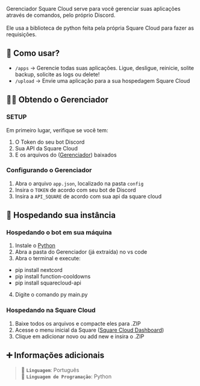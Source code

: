 Gerenciador Square Cloud serve para você gerenciar suas aplicações através de comandos, pelo próprio Discord.<br><br>
Ele usa a biblioteca de python feita pela própria Square Cloud para fazer as requisições.

## 🤔 Como usar?

- `/apps` -> Gerencie todas suas aplicações. Ligue, desligue, reinicie, solite backup, solicite as logs ou delete!
- `/upload` -> Envie uma aplicação para a sua hospedagem Square Cloud

## 👩‍💻 Obtendo o Gerenciador

### SETUP

Em primeiro lugar, verifique se você tem:

1. O Token do seu bot Discord
2. Sua API da Square Cloud
3. E os arquivos do ([Gerenciador](https://github.com/aestt/Gerenciador-Square-Cloud)) baixados 

### Configurando o Gerenciador

1. Abra o arquivo `app.json`, localizado na pasta `config`
2. Insira o `TOKEN` de acordo com seu bot de Discord
3. Insira a `API_SQUARE` de acordo com sua api da square cloud

## 💙 Hospedando sua instância

### Hospedando o bot em sua máquina

1. Instale o [Python](https://www.python.org) 
2. Abra a pasta do Gerenciador (já extraída) no vs code
3. Abra o terminal e execute:
- pip install nextcord
- pip install function-cooldowns
- pip install squarecloud-api
4. Digite o comando py main.py

### Hospedando na Square Cloud

1. Baixe todos os arquivos e compacte eles para .ZIP
2. Acesse o menu inicial da Square ([Square Cloud Dashboard](https://squarecloud.app/dashboard))
3. Clique em adicionar novo ou add new e insira o .ZIP
   
## ➕ Informações adicionais

> 🏁 **`Linguagem`**: Português<br>
> 🤖 **`Linguagem de Programação`**: Python
